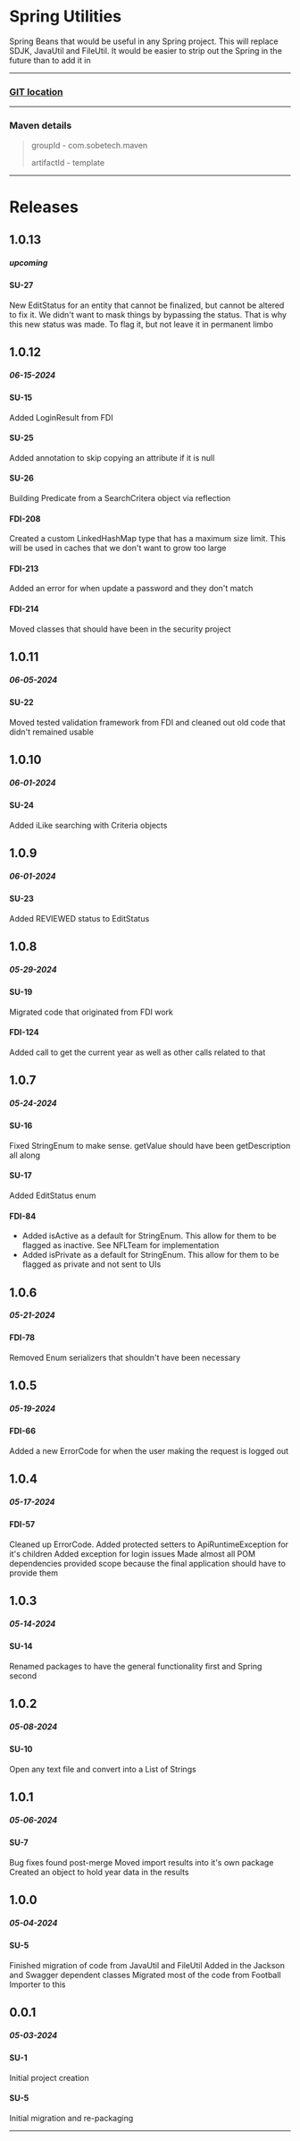 # Spring Utilities

Spring Beans that would be useful in any Spring project. This will replace SDJK, JavaUtil and FileUtil. It would be easier to strip out the Spring in the future than to add it in

-----------------------------

### [GIT location](https://github.com/sobemurray/Spring-Utils.git)

-----------------------------

### Maven details

> groupId - com.sobetech.maven
>
> artifactId - template

-----------------------------

# Releases

## 1.0.13
##### upcoming
#### SU-27
New EditStatus for an entity that cannot be finalized, but cannot be altered to fix it. We didn't want to mask things by bypassing the status. That is why this new status was made. To flag it, but not leave it in permanent limbo

## 1.0.12
##### 06-15-2024
#### SU-15 
Added LoginResult from FDI
#### SU-25
Added annotation to skip copying an attribute if it is null
#### SU-26
Building Predicate from a SearchCritera object via reflection
#### FDI-208
Created a custom LinkedHashMap type that has a maximum size limit. This will be used in caches that we don't want to grow too large
#### FDI-213
Added an error for when update a password and they don't match
#### FDI-214
Moved classes that should have been in the security project

## 1.0.11
##### 06-05-2024
#### SU-22
Moved tested validation framework from FDI and cleaned out old code that didn't remained usable

## 1.0.10
##### 06-01-2024
#### SU-24
Added iLike searching with Criteria objects

## 1.0.9
##### 06-01-2024
#### SU-23
Added REVIEWED status to EditStatus

## 1.0.8
##### 05-29-2024
#### SU-19
Migrated code that originated from FDI work
#### FDI-124
Added call to get the current year as well as other calls related to that

## 1.0.7
##### 05-24-2024
#### SU-16
Fixed StringEnum to make sense. getValue should have been getDescription all along
#### SU-17
Added EditStatus enum
#### FDI-84
- Added isActive as a default for StringEnum. This allow for them to be flagged as inactive. See NFLTeam for implementation
- Added isPrivate as a default for StringEnum. This allow for them to be flagged as private and not sent to UIs

## 1.0.6
##### 05-21-2024
#### FDI-78
Removed Enum serializers that shouldn't have been necessary

## 1.0.5
##### 05-19-2024
#### FDI-66
Added a new ErrorCode for when the user making the request is logged out

## 1.0.4
##### 05-17-2024
#### FDI-57 
Cleaned up ErrorCode. 
Added protected setters to ApiRuntimeException for it's children
Added exception for login issues
Made almost all POM dependencies provided scope because the final application should have to provide them

## 1.0.3
##### 05-14-2024
#### SU-14
Renamed packages to have the general functionality first and Spring second

## 1.0.2
##### 05-08-2024
#### SU-10
Open any text file and convert into a List of Strings

## 1.0.1
##### 05-06-2024
#### SU-7
Bug fixes found post-merge
Moved import results into it's own package
Created an object to hold year data in the results

## 1.0.0
##### 05-04-2024
#### SU-5
Finished migration of code from JavaUtil and FileUtil
Added in the Jackson and Swagger dependent classes
Migrated most of the code from Football Importer to this

## 0.0.1
##### 05-03-2024
#### SU-1
Initial project creation
#### SU-5
Initial migration and re-packaging

-----------------------------

